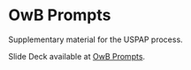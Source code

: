 # OwB Prompts
Supplementary material for the USPAP process. 

Slide Deck available at [OwB Prompts](https://kyzylmonteiro.github.io/owb-prompts/).

<!-- Made using [reveal.js](https://revealjs.com/). -->
